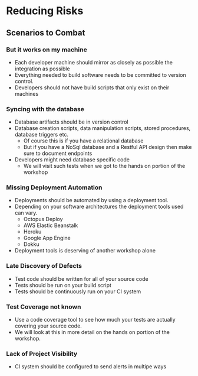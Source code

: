 # Reducing Risks

## Scenarios to Combat

### But it works on my machine

* Each developer machine should mirror as closely as possible the integration as possible
* Everything needed to build software needs to be committed to version control.
* Developers should not have build scripts that only exist on their machines

### Syncing with the database

* Database artifacts should be in version control
* Database creation scripts, data manipulation scripts, stored procedures, database triggers etc.
    * Of course this is if you have a relational database
    * But if you have a NoSql database and a Restful API design then make sure to document endpoints
* Developers might need database specific code
    * We will visit such tests when we got to the hands on portion of the workshop

### Missing Deployment Automation

* Deployments should be automated by using a deployment tool.
* Depending on your software architectures the deployment tools used can vary.
    * Octopus Deploy
    * AWS Elastic Beanstalk
    * Heroku
    * Google App Engine
    * Dokku
* Deployment tools is deserving of another workshop alone

### Late Discovery of Defects

* Test code should be written for all of your source code
* Tests should be run on your build script
* Tests should be continuously run on your CI system

### Test Coverage not known

* Use a code coverage tool to see how much your tests are actually covering your source code.
* We will look at this in more detail on the hands on portion of the workshop.

### Lack of Project Visibility

* CI system should be configured to send alerts in multipe ways
